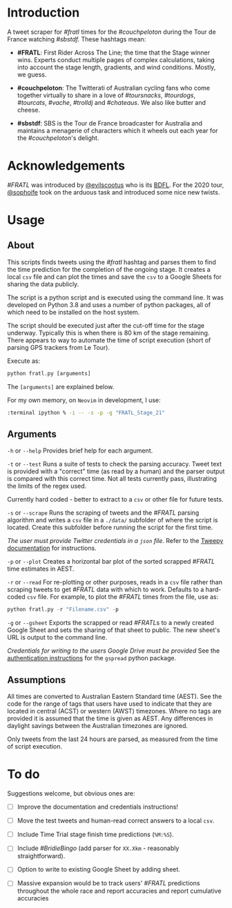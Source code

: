 # Introduction
A tweet scraper for *#fratl* times for the *#couchpeloton* during the Tour de France watching *#sbstdf.* These hashtags mean:
- **#FRATL**: First Rider Across The Line; the time that the Stage winner wins. Experts conduct multiple pages of complex calculations, taking into account the stage length, gradients, and wind conditions. Mostly, we guess. 
* **#couchpeloton**: The Twitterati of Australian cycling fans who come together virtually to share in a love of *#toursnacks*, *#tourdogs*, *#tourcats*, *#vache*, *#trolldj* and *#chateaus*. We also like butter and cheese.
- **#sbstdf**: SBS is the Tour de France broadcaster for Australia and maintains a menagerie of characters which it wheels out each year for the *#couchpeloton*'s delight.

# Acknowledgements
*#FRATL* was introduced by [@evilscootus](https://twitter.com/evilscootus) who is its [BDFL](https://en.wikipedia.org/wiki/Benevolent_dictator_for_life). For the 2020 tour, [@sophoife](https://twitter.com/sophoife) took on the arduous task and introduced some nice new twists.

# Usage

## About
This scripts finds tweets using the *#fratl* hashtag and parses them to find the time prediction for the completion of the ongoing stage. It creates a local `csv` file and can plot the times and save the `csv` to a Google Sheets for sharing the data publicly. 

The script is a python script and is executed using the command line. It was developed on Python 3.8 and uses a number of python packages, all of which need to be installed on the host system.

The script should be executed just after the cut-off time for the stage underway. Typically this is when there is 80 km of the stage remaining. There appears to way to automate the time of script execution (short of parsing GPS trackers from Le Tour).

Execute as:

```python
python fratl.py [arguments]
```

The `[arguments]` are explained below.

For my own memory, on `Neovim` in development, I use:

```bash
:terminal ipython % -i -- -s -p -g "FRATL_Stage_21"
```

## Arguments
`-h` or `--help`
Provides brief help for each argument.

`-t` or `--test` 
Runs a suite of tests to check the parsing accuracy. Tweet text is provided with a "correct" time (as read by a human) and the parser output is compared with this correct time. Not all tests currently pass, illustrating the limits of the regex used.

Currently hard coded - better to extract to a `csv` or other file for future tests.

`-s` or `--scrape`
Runs the scraping of tweets and the *#FRATL* parsing algorithm and writes a `csv` file in a `./data/` subfolder of where the script is located. Create this subfolder before running the script for the first time. 

*The user must provide Twitter credentials in a `json` file*. Refer to the [Tweepy documentation](https://www.tweepy.org/) for instructions.

`-p` or `--plot`
Creates a horizontal bar plot of the sorted scrapped *#FRATL* time estimates in AEST.

`-r` or `--read`
For re-plotting or other purposes, reads in a `csv` file rather than scraping tweets to get *#FRATL* data with which to work. Defaults to a hard-coded `csv` file. For example, to plot the *#FRATL* times from the file, use as:

```python
python fratl.py -r "Filename.csv" -p
```

`-g` or `--gsheet`
Exports the scrapped or read *#FRATL*s to a newly created Google Sheet and sets the sharing of that sheet to public. The new sheet's URL is output to the command line.

*Credentials for writing to the users Google Drive must be provided* See the [authentication instructions](https://gspread.readthedocs.io/en/latest/oauth2.html) for the `gspread` python package.

## Assumptions
All times are converted to Australian Eastern Standard time (AEST). See the code for the range of tags that users have used to indicate that they are located in central (ACST) or western (AWST) timezones. Where no tags are provided it is assumed that the time is given as AEST. Any differences in daylight savings between the Australian timezones are ignored.

Only tweets from the last 24 hours are parsed, as measured from the time of script execution.

# To do
Suggestions welcome, but obvious ones are:
- [ ] Improve the documentation and credentials instructions!
- [ ] Move the test tweets and human-read correct answers to a local `csv`.
- [ ] Include Time Trial stage finish time predictions (`%M:%S`).
- [ ] Include *#BridieBingo* (add parser for `XX.Xkm` - reasonably straightforward). 
- [ ] Option to write to existing Google Sheet by adding sheet.
- [ ] Massive expansion would be to track users' *#FRATL* predictions throughout the whole race and report accuracies and report cumulative accuracies


